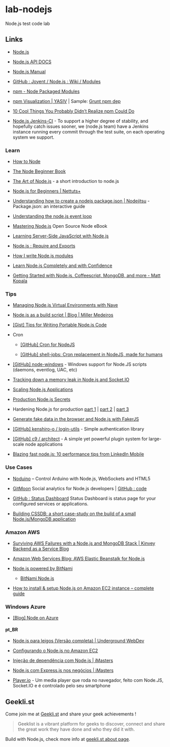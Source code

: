lab-nodejs
==========

Node.js test code lab

## Links

* [Node.js](http://nodejs.org/) 

* [Node.js API DOCS](http://nodejs.org/api/)

* [Node.js Manual](http://nodemanual.org/latest/)

* [GitHub : Joyent / Node.js : Wiki / Modules](https://github.com/joyent/node/wiki/modules)

* [npm - Node Packaged Modules](https://npmjs.org/)

* [npm Visualization | YASIV](http://www.yasiv.com/npm) | Sample: [Grunt npm dep](http://www.yasiv.com/npm#view/grunt)

* [10 Cool Things You Probably Didn’t Realize npm Could Do](http://blog.izs.me/post/1675072029/10-cool-things-you-probably-didnt-realize-npm-could-do)

* [Node.js Jenkins-CI](http://jenkins.nodejs.org/) - To support a higher degree of stability, and hopefully catch issues sooner, we (node.js team) have a Jenkins instance running every commit through the test suite, on each operating system we support.


### Learn

* [How to Node](http://howtonode.org/)

* [The Node Beginner Book](http://www.nodebeginner.org/)

* [The Art of Node.js](https://github.com/maxogden/art-of-node) - a short introduction to node.js

* [Node.js for Beginners | Nettuts+](http://net.tutsplus.com/tutorials/javascript-ajax/node-js-for-beginners/)

* [Understanding how to create a nodejs package.json | Nodejitsu](http://package.json.nodejitsu.com/) - Package.json: an interactive guide

* [Understanding the node.js event loop](http://blog.mixu.net/2011/02/01/understanding-the-node-js-event-loop/)

* [Mastering Node.js](http://visionmedia.github.com/masteringnode/) Open Source Node eBook

* [Learning Server-Side JavaScript with Node.js](http://net.tutsplus.com/tutorials/javascript-ajax/learning-serverside-javascript-with-node-js/)

* [Node.js : Require and Exports](http://openmymind.net/2012/2/3/Node-Require-and-Exports/)

* [How I write Node.js modules](http://substack.net/how_I_write_modules)

* [Learn Node.js Completely and with Confidence](http://javascriptissexy.com/learn-node-js-completely-and-with-confidence/)

* [Getting Started with Node.js, Coffeescript, MongoDB, and more - Matt Kopala](http://mattkopala.com/blog/2012/02/12/getting-started-with-nodejs/)


### Tips

* [Managing Node.js Virtual Environments with Nave](http://forge.zeunic.com/development/2013/managing-node-js-virtual-environments-with-nave)

* [Node.js as a build script | Blog | Miller Medeiros](http://blog.millermedeiros.com/node-js-as-a-build-script/)

* [[Gist] Tips for Writing Portable Node.js Code](https://gist.github.com/domenic/2790533)

* Cron

	* [[GitHub] Cron for NodeJS](https://github.com/ncb000gt/node-cron)
	
	* [[GitHub] shell-jobs: Cron replacement in NodeJS, made for humans](https://github.com/azer/shell-jobs)

* [[GitHub] node-windows](https://github.com/coreybutler/node-windows) - Windows support for Node.JS scripts (daemons, eventlog, UAC, etc)

* [Tracking down a memory leak in Node.js and Socket.IO](http://jpallen.net/2013/03/08/tracking-down-a-memory-leak-in-node-js-and-socket-io/)

* [Scaling Node.js Applications](http://cjihrig.com/blog/scaling-node-js-applications/)

* [Production Node.js Secrets](http://dshaw.github.com/2012-05-jsday/)

* Hardening Node.js for production [part 1](http://blog.argteam.com/coding/hardening-nodejs-production-process-supervisor/) | [part 2](http://blog.argteam.com/coding/hardening-node-js-for-production-part-2-using-nginx-to-avoid-node-js-load/) | [part 3](http://blog.argteam.com/coding/hardening-node-js-for-production-part-3-zero-downtime-deployments-with-nginx/)

* [Generate fake data in the browser and Node.js with FakerJS](https://github.com/marak/Faker.js)

* [[GitHub] kenshiro-o / login-utils](https://github.com/kenshiro-o/login-utils) - Simple authentication library

* [[GitHub] c9 / architect](https://github.com/c9/architect) - A simple yet powerful plugin system for large-scale node applications

* [Blazing fast node.js: 10 performance tips from LinkedIn Mobile](http://engineering.linkedin.com/nodejs/blazing-fast-nodejs-10-performance-tips-linkedin-mobile)


### Use Cases

* [Noduino](http://semu.github.io/noduino/) – Control Arduino with Node.js, WebSockets and HTML5

* [GitMoon](http://www.gitmoon.com/) Social analytics for Node.js developers | [GitHub : code](https://github.com/yaronn/gitmoon)

* [GitHub : Status Dashboard](https://github.com/obazoud/statusdashboard) Status Dashboard is status page for your configured services or applications.

* [Building CSSDB: a short case-study on the build of a small Node.js/MongoDB application](http://rowanmanning.com/posts/building-cssdb/)


### Amazon AWS

* [Surviving AWS Failures with a Node.js and MongoDB Stack | Kinvey Backend as a Service Blog](http://www.kinvey.com/blog/104/surviving-aws-failures-with-a-nodejs-and-mongodb-stack)

* [Amazon Web Services Blog: AWS Elastic Beanstalk for Node.js](http://aws.typepad.com/aws/2013/03/aws-elastic-beanstalk-for-nodejs.html)

* [Node.js powered by BitNami](https://aws.amazon.com/marketplace/pp/B008ASK0ZE) 

  * [BitNami Node.js](http://bitnami.com/stack/nodejs)

* [How to install & setup Node.js on Amazon EC2 instance – complete guide](http://iconof.com/blog/how-to-install-setup-node-js-on-amazon-aws-ec2-complete-guide/)


### Windows Azure

* [[Blog] Node on Azure](http://nodeblog.azurewebsites.net/)


#### pt_BR

* [Node.js para leigos (Versão completa) | Underground WebDev](http://www.udgwebdev.com/nodejs-para-leigos/)

* [Configurando o Node.js no Amazon EC2](http://pablocantero.com/blog/2012/01/04/configurando-o-node-js-no-amazon-ec2/)

* [Injeção de dependência com Node.js | iMasters](http://imasters.com.br/front-end/javascript/injecao-de-dependencia-com-node-js/)

* [Node.js com Express.js nos negócios | iMasters](http://imasters.com.br/front-end/javascript/node-js-com-express-js-nos-negocios/)

* [Player.io](http://openblog.github.com/2013/03/15/player.io/) - Um media player que roda no navegador, feito com Node.JS, Socket.IO e é controlado pelo seu smartphone

## Geekli.st

Come join me at [Geekli.st](https://geekli.st/erkobridee/invite/196DA487FB) and share your geek achievements !

> Geeklist is a vibrant platform for geeks to discover, connect and share the great work they have done and who they did it with.

Build with Node.js, check more info at [geekli.st about page](https://geekli.st/about).
